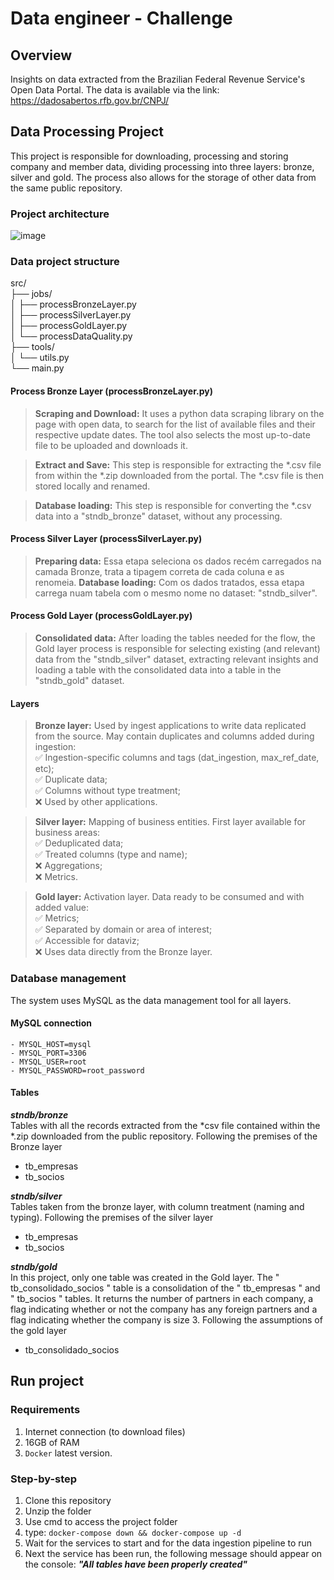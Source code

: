 # Data engineer - Challenge

## Overview
Insights on data extracted from the Brazilian Federal Revenue Service's Open Data Portal. 
The data is available via the link: https://dadosabertos.rfb.gov.br/CNPJ/

## Data Processing Project
This project is responsible for downloading, processing and storing company and member data, dividing processing into three layers: bronze, silver and gold.
The process also allows for the storage of other data from the same public repository.

### Project architecture
![image](https://github.com/user-attachments/assets/269e6866-b39f-46f9-b2e4-11f385a4deb8)

### Data project structure
src/</br>
├── jobs/</br>
│ ├── processBronzeLayer.py</br>
│ ├── processSilverLayer.py</br>
│ ├── processGoldLayer.py</br>
│ └── processDataQuality.py</br>
├── tools/</br>
│ └── utils.py</br>
└── main.py</br>

#### Process Bronze Layer (processBronzeLayer.py)
><b>Scraping and Download:</b> It uses a python data scraping library on the page with open data, to search for the list of available files and their respective update dates. The tool also selects the most up-to-date file to be uploaded and downloads it.

><b>Extract and Save:</b> This step is responsible for extracting the *.csv file from within the *.zip downloaded from the portal. The *.csv file is then stored locally and renamed.

><b>Database loading:</b> This step is responsible for converting the *.csv data into a "stndb_bronze" dataset, without any processing.

#### Process Silver Layer (processSilverLayer.py)
><b>Preparing data:</b> Essa etapa seleciona os dados recém carregados na camada Bronze, trata a tipagem correta de cada coluna e as renomeia.
><b>Database loading:</b> Com os dados tratados, essa etapa carrega nuam tabela com o mesmo nome no dataset: "stndb_silver".

#### Process Gold Layer (processGoldLayer.py)
><b>Consolidated data:</b> After loading the tables needed for the flow, the Gold layer process is responsible for selecting existing (and relevant) data from the "stndb_silver" dataset, extracting relevant insights and loading a table with the consolidated data into a table in the "stndb_gold" dataset.

#### Layers
><b>Bronze layer:</b> Used by ingest applications to write data replicated from the source. May contain duplicates and columns added during ingestion:</br>
✅ Ingestion-specific columns and tags (dat_ingestion, max_ref_date, etc);</br>
✅ Duplicate data;</br>
✅ Columns without type treatment;</br>
❌ Used by other applications.

><b>Silver layer:</b> Mapping of business entities. First layer available for business areas:</br>
✅ Deduplicated data;</br>
✅ Treated columns (type and name);</br>
❌ Aggregations;</br>
❌ Metrics.

><b>Gold layer:</b> Activation layer. Data ready to be consumed and with added value:</br>
✅ Metrics;</br>
✅ Separated by domain or area of interest;</br>
✅ Accessible for dataviz;</br>
❌ Uses data directly from the Bronze layer.

### Database management
The system uses MySQL as the data management tool for all layers. 

#### MySQL connection
    - MYSQL_HOST=mysql
    - MYSQL_PORT=3306
    - MYSQL_USER=root
    - MYSQL_PASSWORD=root_password
#### Tables
***stndb/bronze*** </br>
Tables with all the records extracted from the *csv file contained within the *.zip downloaded from the public repository. Following the premises of the Bronze layer 
- tb_empresas
- tb_socios</br>

***stndb/silver***</br>
Tables taken from the bronze layer, with column treatment (naming and typing). Following the premises of the silver layer
</br>
- tb_empresas
- tb_socios</br>

***stndb/gold***</br>
In this project, only one table was created in the Gold layer. The " tb_consolidado_socios " table is a consolidation of the " tb_empresas " and " tb_socios " tables. It returns the number of partners in each company, a flag indicating whether or not the company has any foreign partners and a flag indicating whether the company is size 3. Following the assumptions of the gold layer</br>
- tb_consolidado_socios

## Run project
### Requirements
1. Internet connection (to download files)
2. 16GB of RAM
3. ```Docker``` latest version.
### Step-by-step
1. Clone this repository
2. Unzip the folder
3. Use cmd to access the project folder
4. type: ```docker-compose down && docker-compose up -d```
5. Wait for the services to start and for the data ingestion pipeline to run
6. Next the service has been run, the following message should appear on the console: ***"All tables have been properly created"***
